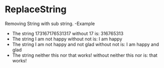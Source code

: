 # ReplaceString
Removing String with sub string.
-Example 
- The string 173167176531317 without 17 is: 316765313
- The string I am not happy without not is: I am happy
- The string I am not happy and not glad without not is: I am happy and glad
- The string neither this nor that works! without neither this nor is: that works!

